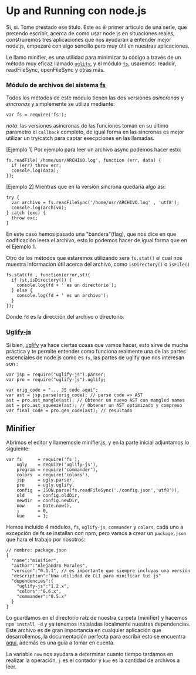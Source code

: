 # Up and Running con node.js

Si, si. Tome prestado ese titulo. Este es él primer articulo de una serie, que pretendo escribir, acerca de como usar node.js en situaciones reales, construiremos tres aplicaciones que nos ayudaran a entender mejor node.js, empezaré con algo sencillo pero muy útil en nuestras aplicaciones.

Le llamo minifier, es una utilidad para minimizar tu código a través de un método muy eficaz llamado [`uglify`][1], y el módulo [`fs`][2], usaremos: readdir, readFileSync, openFileSync y otras más.

### Módulo de archivos del sistema [fs][2]

Todos los métodos de este módulo tienen las dos versiones *asincronas* y *sincronas* y simplemente se utiliza mediante:

    var fs = require('fs');

_nota_: las versiones asincronas de las funciones toman en su último parametro el `callback` completo, de igual forma en las sincronas es mejor utilizar un try/catch para captar execpciones en las llamadas. 

[Ejemplo 1] Por ejemplo para leer un archivo async podemos hacer esto:

    fs.readFile('/home/usr/ARCHIVO.log', function (err, data) {
      if (err) throw err;
      console.log(data);
    });

[Ejemplo 2] Mientras que en la versión sincrona quedaria algo así:

    try {
      var archivo = fs.readFileSync('/home/usr/ARCHIVO.log' , 'utf8');
      console.log(archivo);
    } catch (exc) { 
      throw exc; 
    }

En este caso hemos pasado una "bandera"(flag), que nos dice en que codificación leera el archivo, esto lo podemos hacer de igual forma que en el Ejemplo 1.

Otro de los métodos que estaremos utilizando sera `fs.stat()` el cual nos muestra información útil acerca del archivo, como `isDirectory()` o `isFile()`

    fs.stat(fd , function(error,st){
      if (st.isDirectory()) {
        console.log(fd + ' es un directorio');
      } else {
        console.log(fd + ' es un archivo');
      }
    });

Donde `fd` es la dirección del archivo o directorio.

### [Uglify-js ][1]

Si bien, [uglify][1] ya hace ciertas cosas que vamos hacer, esto sirve de mucha práctica y te permite entender como funciona realmente una de las partes escenciales de node.js como es `fs`, las partes de uglify que nos interesan son :

    var jsp = require("uglify-js").parser;
    var pro = require("uglify-js").uglify;

    var orig_code = "... JS code aqui";
    var ast = jsp.parse(orig_code); // parse code => AST
    ast = pro.ast_mangle(ast); // Obtener un nuevo AST con mangled names
    ast = pro.ast_squeeze(ast); // Obtener un AST optimizado y compreso
    var final_code = pro.gen_code(ast); // resultado

## Minifier

Abrimos el editor y llamemosle minifier.js, y en la parte inicial adjuntamos lo siguiente:

    var fs      = require('fs'),
        ugly    = require('uglify-js'),
        program = require('commander'),
        colors  = require('colors'),
        jsp     = ugly.parser,
        pro     = ugly.uglify,
        config  = JSON.parse(fs.readFileSync('./config.json','utf8')),
        old     = config.oldDir,
        newdir  = config.newDir,
        now     = Date.now(),
        j       = 0,
        kue     = 1;

Hemos incluido 4 módulos, `fs`, `uglify-js`, `commander` y `colors`, cada uno a excepción de fs se installan con npm, pero vamos a crear un `package.json` que hara el trabajo por nosotros:

    // nombre: package.json
    {
      "name":"minifier",
      "author":"Alejandro Morales",
      "version":"0.1.1", // es importante que siempre incluyas una versión
      "description":"Una utilidad de CLI para minificar tus js"
      "dependencies":{
        "uglify-js":"1.2.x",
        "colors":"0.6.x",
        "commander":"0.5.x"
      }
    }

Lo guardamos en el directorio raiz de nuestra carpeta (minifier) y hacemos `npm install -d` y ya tenemos instaladas localmente nuestras dependencias. Este archivo es de gran importancia en cualquier aplicación que desarrollemos, la documentación perfecta para escribir esto se encuentra [aquí][3], además es una guia a tomar en cuenta.

La variable `now` nos ayudara a determinar cuanto tiempo tardamos en realizar la operación, `j` es el contador y `kue` es la cantidad de archivos a leer.





[1]: https://github.com/mishoo/UglifyJS "npm install uglify-js"
[2]: http://nodejs.org/docs/latest/api/fs.html "fs documentación"
[3]: http://package.json.jit.su/  "si! Los chicos de nodejitsu"